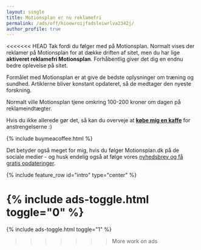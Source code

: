 ```yaml
---
layout: single
title: Motionsplan er nu reklamefri
permalink: /ads/off/hioewroijfadsleiwrlva2342j/
author_profile: true
---
```


<<<<<<< HEAD
Tak fordi du følger med på Motionsplan. Normalt vises der reklamer på Motionsplan for at dække driften af sitet, men du har lige **aktiveret reklamefri Motionsplan**. Forhåbentlig giver det dig en endnu bedre oplevelse på sitet.

Formålet med Motionsplan er at give de bedste oplysninger om træning og sundhed. Artiklerne bliver konstant opdateret, så de medtager den nyeste forskning.

Normalt ville Motionsplan tjene omkring 100-200 kroner om dagen på reklameindtægter.

Hvis du ikke allerede gør det, så kan du overveje at **[købe mig en kaffe](https://www.buymeacoffee.com/lsolesen/)** for anstrengelserne :)

{% include buymeacoffee.html %}

Det betyder også meget for mig, hvis du følger Motionsplan.dk på de sociale medier - og husk endelig også at følge vores [nyhedsbrev og få gratis opdateringer](/nyhedsbrev/).

{% include feature_row id="intro" type="center" %}

{% include ads-toggle.html toggle="0" %}
=======
{% include ads-toggle.html toggle="1" %}
>>>>>>> More work on ads
